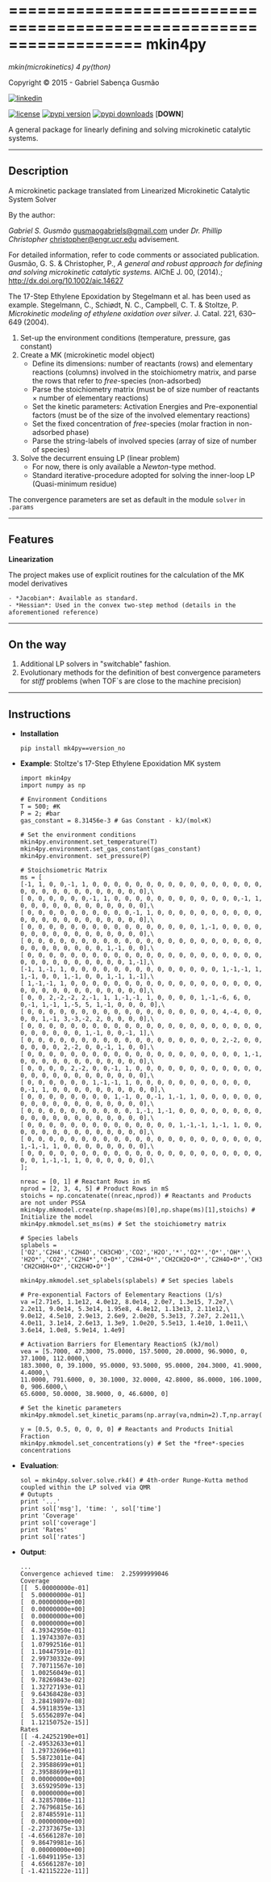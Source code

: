==================================================================
**mkin4py** 
==================================================================
*mkin(microkinetics) 4 py(thon)*

Copyright © 2015 - Gabriel Sabença Gusmão

[![linkedin](https://static.licdn.com/scds/common/u/img/webpromo/btn_viewmy_160x25.png)](https://br.linkedin.com/pub/gabriel-saben%C3%A7a-gusm%C3%A3o/115/aa6/aa8)

[![license](https://img.shields.io/pypi/l/mkin4py.svg)](./LICENSE.md)
[![pypi version](https://img.shields.io/pypi/v/mkin4py.svg)](https://pypi.python.org/pypi/mkin4py)
[![pypi downloads](https://img.shields.io/pypi/dm/mkin4py.svg)](https://pypi.python.org/pypi/mkin4py) [**DOWN**]

A general package for linearly defining and solving microkinetic catalytic systems.

----------------
**Description**
----------------

  A microkinetic package translated from Linearized Microkinetic Catalytic System Solver

  By the author:

  *Gabriel S. Gusmão* <gusmaogabriels@gmail.com>
  under *Dr. Phillip Christopher* <christopher@engr.ucr.edu> advisement.

  For detailed information, refer to code comments or associated publication.
  Gusmão, G. S. & Christopher, P., *A general and robust approach for defining and solving 
  microkinetic catalytic systems.* AIChE J. 00, (2014).; http://dx.doi.org/10.1002/aic.14627

  The 17-Step Ethylene Epoxidation by Stegelmann et al. has been used as example.
  Stegelmann, C., Schiødt, N. C., Campbell, C. T. & Stoltze, P.
  *Microkinetic modeling of ethylene oxidation over silver*. J. Catal. 221, 630–649 (2004).

  1. Set-up the environment conditions (temperature, pressure, gas constant)
  2. Create a MK (microkinetic model object)
     - Define its dimensions: number of reactants (rows) and elementary reactions (columns) involved in the stoichiometry matrix, and parse the rows that refer to *free*-species (non-adsorbed)
     - Parse the stoichiometry matrix (must be of size number of reactants × number of elementary reactions)
     - Set the kinetic parameters: Activation Energies and Pre-exponential factors (must be of the size of the involved elementary reactions)
     - Set the fixed concentration of *free*-species (molar fraction in non-adsorbed phase)
     - Parse the string-labels of involved species (array of size of number of species) 
  3. Solve the decurrent ensuing LP (linear problem)
     - For now, there is only available a *Newton*-type method.
     - Standard iterative-procedure adopted for solving the inner-loop LP (Quasi-minimum residue)

  The convergence parameters are set as default in the module `solver` in `.params`

----------------
**Features**
----------------

   **Linearization**

  The project makes use of explicit routines for the calculation of the MK model derivatives
  
    - *Jacobian*: Available as standard.
    - *Hessian*: Used in the convex two-step method (details in the aforementioned reference)

----------------
**On the way**
----------------

  1. Additional LP solvers in "switchable" fashion.
  2. Evolutionary methods for the definition of best convergence parameters for *stiff* problems (when TOF`s are close to the machine precision)

----------------
**Instructions**
----------------

  - **Installation**

        pip install mk4py==version_no

  - **Example**: Stoltze's 17-Step Ethylene Epoxidation MK system

        import mkin4py
        import numpy as np
        
        # Environment Conditions
        T = 500; #K
        P = 2; #bar
        gas_constant = 8.31456e-3 # Gas Constant - kJ/(mol×K)
        
        # Set the environment conditions
        mkin4py.environment.set_temperature(T)
        mkin4py.environment.set_gas_constant(gas_constant)
        mkin4py.environment. set_pressure(P)
        
        # Stoichsiometric Matrix
        ms = [
        [-1, 1, 0, 0,-1, 1, 0, 0, 0, 0, 0, 0, 0, 0, 0, 0, 0, 0, 0, 0, 0, 0, 0, 0, 0, 0, 0, 0, 0, 0, 0, 0, 0, 0],\
        [ 0, 0, 0, 0, 0, 0,-1, 1, 0, 0, 0, 0, 0, 0, 0, 0, 0, 0, 0, 0,-1, 1, 0, 0, 0, 0, 0, 0, 0, 0, 0, 0, 0, 0],\
        [ 0, 0, 0, 0, 0, 0, 0, 0, 0, 0,-1, 1, 0, 0, 0, 0, 0, 0, 0, 0, 0, 0, 0, 0, 0, 0, 0, 0, 0, 0, 0, 0, 0, 0],\
        [ 0, 0, 0, 0, 0, 0, 0, 0, 0, 0, 0, 0, 0, 0, 0, 0, 1,-1, 0, 0, 0, 0, 0, 0, 0, 0, 0, 0, 0, 0, 0, 0, 0, 0],\
        [ 0, 0, 0, 0, 0, 0, 0, 0, 0, 0, 0, 0, 0, 0, 0, 0, 0, 0, 0, 0, 0, 0, 0, 0, 0, 0, 0, 0, 0, 0, 1,-1, 0, 0],\
        [ 0, 0, 0, 0, 0, 0, 0, 0, 0, 0, 0, 0, 0, 0, 0, 0, 0, 0, 0, 0, 0, 0, 0, 0, 0, 0, 0, 0, 0, 0, 0, 0, 1,-1],\
        [-1, 1,-1, 1, 0, 0, 0, 0, 0, 0, 0, 0, 0, 0, 0, 0, 0, 0, 1,-1,-1, 1, 1,-1, 0, 0, 1,-1, 0, 0, 1,-1, 1,-1],\
        [ 1,-1,-1, 1, 0, 0, 0, 0, 0, 0, 0, 0, 0, 0, 0, 0, 0, 0, 0, 0, 0, 0, 0, 0, 0, 0, 0, 0, 0, 0, 0, 0, 0, 0],\
        [ 0, 0, 2,-2,-2, 2,-1, 1, 1,-1,-1, 1, 0, 0, 0, 0, 1,-1,-6, 6, 0, 0,-1, 1,-1, 1,-5, 5, 1,-1, 0, 0, 0, 0],\
        [ 0, 0, 0, 0, 0, 0, 0, 0, 0, 0, 0, 0, 0, 0, 0, 0, 0, 0, 4,-4, 0, 0, 0, 0, 1,-1, 3,-3,-2, 2, 0, 0, 0, 0],\
        [ 0, 0, 0, 0, 0, 0, 0, 0, 0, 0, 0, 0, 0, 0, 0, 0, 0, 0, 0, 0, 0, 0, 0, 0, 0, 0, 0, 0, 1,-1, 0, 0,-1, 1],\
        [ 0, 0, 0, 0, 0, 0, 0, 0, 0, 0, 0, 0, 0, 0, 0, 0, 0, 0, 2,-2, 0, 0, 0, 0, 0, 0, 2,-2, 0, 0,-1, 1, 0, 0],\
        [ 0, 0, 0, 0, 0, 0, 0, 0, 0, 0, 0, 0, 0, 0, 0, 0, 0, 0, 0, 0, 1,-1, 0, 0, 0, 0, 0, 0, 0, 0, 0, 0, 0, 0],\
        [ 0, 0, 0, 0, 2,-2, 0, 0,-1, 1, 0, 0, 0, 0, 0, 0, 0, 0, 0, 0, 0, 0, 0, 0, 0, 0, 0, 0, 0, 0, 0, 0, 0, 0],\
        [ 0, 0, 0, 0, 0, 0, 1,-1,-1, 1, 0, 0, 0, 0, 0, 0, 0, 0, 0, 0, 0, 0,-1, 1, 0, 0, 0, 0, 0, 0, 0, 0, 0, 0],\
        [ 0, 0, 0, 0, 0, 0, 0, 0, 1,-1, 0, 0,-1, 1,-1, 1, 0, 0, 0, 0, 0, 0, 0, 0, 0, 0, 0, 0, 0, 0, 0, 0, 0, 0],\
        [ 0, 0, 0, 0, 0, 0, 0, 0, 0, 0, 1,-1, 1,-1, 0, 0, 0, 0, 0, 0, 0, 0, 0, 0, 0, 0, 0, 0, 0, 0, 0, 0, 0, 0],\
        [ 0, 0, 0, 0, 0, 0, 0, 0, 0, 0, 0, 0, 0, 0, 1,-1,-1, 1,-1, 1, 0, 0, 0, 0, 0, 0, 0, 0, 0, 0, 0, 0, 0, 0],\
        [ 0, 0, 0, 0, 0, 0, 0, 0, 0, 0, 0, 0, 0, 0, 0, 0, 0, 0, 0, 0, 0, 0, 1,-1,-1, 1, 0, 0, 0, 0, 0, 0, 0, 0],\
        [ 0, 0, 0, 0, 0, 0, 0, 0, 0, 0, 0, 0, 0, 0, 0, 0, 0, 0, 0, 0, 0, 0, 0, 0, 1,-1,-1, 1, 0, 0, 0, 0, 0, 0],\
        ];
        
        nreac = [0, 1] # Reactant Rows in mS
        nprod = [2, 3, 4, 5] # Product Rows in mS
        stoichs = np.concatenate((nreac,nprod)) # Reactants and Products are not under PSSA
        mkin4py.mkmodel.create(np.shape(ms)[0],np.shape(ms)[1],stoichs) # Initialize the model
        mkin4py.mkmodel.set_ms(ms) # Set the stoichiometry matrix
        
        # Species labels 
        splabels = ['O2','C2H4','C2H4O','CH3CHO','CO2','H2O','*','O2*','O*','OH*',\
        'H2O*','CO2*','C2H4*','O∙O*','C2H4∙O*','CH2CH2O∙O*','C2H4O∙O*','CH3CHO∙O*',\
        'CH2CHOH∙O*','CH2CHO∙O*']
        
        mkin4py.mkmodel.set_splabels(splabels) # Set species labels
        
        # Pre-exponential Factors of Eelementary Reactions (1/s)
        va =[2.71e5, 1.1e12, 4.0e12, 8.0e14, 2.0e7, 1.3e15, 7.2e7,\
        2.2e11, 9.0e14, 5.3e14, 1.95e8, 4.8e12, 1.13e13, 2.11e12,\
        9.0e12, 4.5e10, 2.9e13, 2.6e9, 2.0e20, 5.3e13, 7.2e7, 2.2e11,\
        4.0e11, 3.1e14, 2.6e13, 1.3e9, 1.0e20, 5.5e13, 1.4e10, 1.0e11,\
        3.6e14, 1.0e8, 5.9e14, 1.4e9]
        
        # Activation Barriers for Elementary ReactionS (kJ/mol)
        vea = [5.7000, 47.3000, 75.0000, 157.5000, 20.0000, 96.9000, 0, 37.1000, 112.0000,\
        183.3000, 0, 39.1000, 95.0000, 93.5000, 95.0000, 204.3000, 41.9000, 4.4000,\
        11.0000, 791.6000, 0, 30.1000, 32.0000, 42.8000, 86.0000, 106.1000, 0, 906.6000,\
        65.6000, 50.0000, 38.9000, 0, 46.6000, 0]
        
        # Set the kinetic parameters
        mkin4py.mkmodel.set_kinetic_params(np.array(va,ndmin=2).T,np.array(vea,ndmin=2).T)
        
        y = [0.5, 0.5, 0, 0, 0, 0] # Reactants and Products Initial Fraction
        mkin4py.mkmodel.set_concentrations(y) # Set the *free*-species concentrations
        
  - **Evaluation**:
       
        sol = mkin4py.solver.solve.rk4() # 4th-order Runge-Kutta method coupled within the LP solved via QMR
        # Outupts
        print '...'
        print sol['msg'], 'time: ', sol['time']
        print 'Coverage'
        print sol['coverage']
        print 'Rates'
        print sol['rates']

  - **Output**:

        ...
        Convergence achieved time:  2.25999999046
        Coverage
        [[  5.00000000e-01]
        [  5.00000000e-01]
        [  0.00000000e+00]
        [  0.00000000e+00]
        [  0.00000000e+00]
        [  0.00000000e+00]
        [  4.39342950e-01]
        [  1.19743307e-03]
        [  1.07992516e-01]
        [  1.10447591e-01]
        [  2.99730332e-09]
        [  7.70711567e-10]
        [  1.00256049e-01]
        [  9.78269843e-02]
        [  1.32727193e-01]
        [  9.64368428e-03]
        [  3.28419897e-08]
        [  4.59118359e-13]
        [  5.65562897e-04]
        [  1.12150752e-15]]
        Rates
        [[ -4.24252190e+01]
        [ -2.49532633e+01]
        [  1.29732696e+01]
        [  5.58723011e-04]
        [  2.39588699e+01]
        [  2.39588699e+01]
        [  0.00000000e+00]
        [  3.65929509e-13]
        [  0.00000000e+00]
        [  4.32857086e-11]
        [  2.76796815e-16]
        [  2.87485591e-11]
        [  0.00000000e+00]
        [ -2.27373675e-13]
        [ -4.65661287e-10]
        [  9.86479981e-16]
        [  0.00000000e+00]
        [ -1.60491195e-13]
        [  4.65661287e-10]
        [ -1.42115222e-11]]
